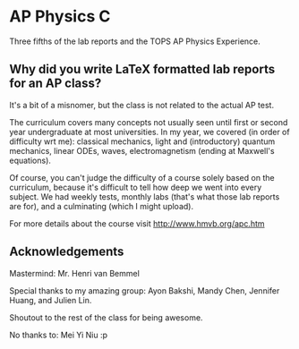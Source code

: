 # AP Physics C

Three fifths of the lab reports and the TOPS AP Physics Experience.

## Why did you write LaTeX formatted lab reports for an AP class?

It's a bit of a misnomer, but the class is not related to the actual AP test.

The curriculum covers many concepts not usually seen until first or second year undergraduate at most universities. In my year, we covered (in order of difficulty wrt me): classical mechanics, light and (introductory) quantum mechanics, linear ODEs, waves, electromagnetism (ending at Maxwell's equations).

Of course, you can't judge the difficulty of a course solely based on the curriculum, because it's difficult to tell how deep we went into every subject. We had weekly tests, monthly labs (that's what those lab reports are for), and a culminating (which I might upload).

For more details about the course visit http://www.hmvb.org/apc.htm

## Acknowledgements

Mastermind: Mr. Henri van Bemmel

Special thanks to my amazing group: Ayon Bakshi, Mandy Chen, Jennifer Huang, and Julien Lin.

Shoutout to the rest of the class for being awesome.

No thanks to: Mei Yi Niu :p

